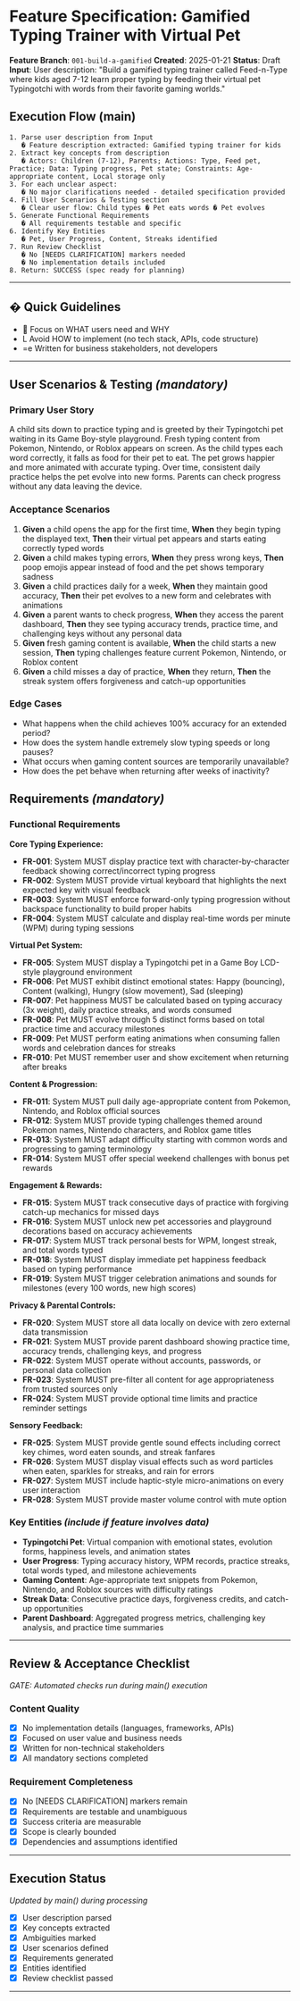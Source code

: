 # Feature Specification: Gamified Typing Trainer with Virtual Pet

**Feature Branch**: `001-build-a-gamified`
**Created**: 2025-01-21
**Status**: Draft
**Input**: User description: "Build a gamified typing trainer called Feed-n-Type where kids aged 7-12 learn proper typing by feeding their virtual pet Typingotchi with words from their favorite gaming worlds."

## Execution Flow (main)

```
1. Parse user description from Input
   � Feature description extracted: Gamified typing trainer for kids
2. Extract key concepts from description
   � Actors: Children (7-12), Parents; Actions: Type, Feed pet, Practice; Data: Typing progress, Pet state; Constraints: Age-appropriate content, Local storage only
3. For each unclear aspect:
   � No major clarifications needed - detailed specification provided
4. Fill User Scenarios & Testing section
   � Clear user flow: Child types � Pet eats words � Pet evolves
5. Generate Functional Requirements
   � All requirements testable and specific
6. Identify Key Entities
   � Pet, User Progress, Content, Streaks identified
7. Run Review Checklist
   � No [NEEDS CLARIFICATION] markers needed
   � No implementation details included
8. Return: SUCCESS (spec ready for planning)
```

---

## � Quick Guidelines

-  Focus on WHAT users need and WHY
- L Avoid HOW to implement (no tech stack, APIs, code structure)
- =e Written for business stakeholders, not developers

---

## User Scenarios & Testing _(mandatory)_

### Primary User Story

A child sits down to practice typing and is greeted by their Typingotchi pet waiting in its Game Boy-style playground. Fresh typing content from Pokemon, Nintendo, or Roblox appears on screen. As the child types each word correctly, it falls as food for their pet to eat. The pet grows happier and more animated with accurate typing. Over time, consistent daily practice helps the pet evolve into new forms. Parents can check progress without any data leaving the device.

### Acceptance Scenarios

1. **Given** a child opens the app for the first time, **When** they begin typing the displayed text, **Then** their virtual pet appears and starts eating correctly typed words
2. **Given** a child makes typing errors, **When** they press wrong keys, **Then** poop emojis appear instead of food and the pet shows temporary sadness
3. **Given** a child practices daily for a week, **When** they maintain good accuracy, **Then** their pet evolves to a new form and celebrates with animations
4. **Given** a parent wants to check progress, **When** they access the parent dashboard, **Then** they see typing accuracy trends, practice time, and challenging keys without any personal data
5. **Given** fresh gaming content is available, **When** the child starts a new session, **Then** typing challenges feature current Pokemon, Nintendo, or Roblox content
6. **Given** a child misses a day of practice, **When** they return, **Then** the streak system offers forgiveness and catch-up opportunities

### Edge Cases

- What happens when the child achieves 100% accuracy for an extended period?
- How does the system handle extremely slow typing speeds or long pauses?
- What occurs when gaming content sources are temporarily unavailable?
- How does the pet behave when returning after weeks of inactivity?

## Requirements _(mandatory)_

### Functional Requirements

**Core Typing Experience:**

- **FR-001**: System MUST display practice text with character-by-character feedback showing correct/incorrect typing progress
- **FR-002**: System MUST provide virtual keyboard that highlights the next expected key with visual feedback
- **FR-003**: System MUST enforce forward-only typing progression without backspace functionality to build proper habits
- **FR-004**: System MUST calculate and display real-time words per minute (WPM) during typing sessions

**Virtual Pet System:**

- **FR-005**: System MUST display a Typingotchi pet in a Game Boy LCD-style playground environment
- **FR-006**: Pet MUST exhibit distinct emotional states: Happy (bouncing), Content (walking), Hungry (slow movement), Sad (sleeping)
- **FR-007**: Pet happiness MUST be calculated based on typing accuracy (3x weight), daily practice streaks, and words consumed
- **FR-008**: Pet MUST evolve through 5 distinct forms based on total practice time and accuracy milestones
- **FR-009**: Pet MUST perform eating animations when consuming fallen words and celebration dances for streaks
- **FR-010**: Pet MUST remember user and show excitement when returning after breaks

**Content & Progression:**

- **FR-011**: System MUST pull daily age-appropriate content from Pokemon, Nintendo, and Roblox official sources
- **FR-012**: System MUST provide typing challenges themed around Pokemon names, Nintendo characters, and Roblox game titles
- **FR-013**: System MUST adapt difficulty starting with common words and progressing to gaming terminology
- **FR-014**: System MUST offer special weekend challenges with bonus pet rewards

**Engagement & Rewards:**

- **FR-015**: System MUST track consecutive days of practice with forgiving catch-up mechanics for missed days
- **FR-016**: System MUST unlock new pet accessories and playground decorations based on accuracy achievements
- **FR-017**: System MUST track personal bests for WPM, longest streak, and total words typed
- **FR-018**: System MUST display immediate pet happiness feedback based on typing performance
- **FR-019**: System MUST trigger celebration animations and sounds for milestones (every 100 words, new high scores)

**Privacy & Parental Controls:**

- **FR-020**: System MUST store all data locally on device with zero external data transmission
- **FR-021**: System MUST provide parent dashboard showing practice time, accuracy trends, challenging keys, and progress
- **FR-022**: System MUST operate without accounts, passwords, or personal data collection
- **FR-023**: System MUST pre-filter all content for age appropriateness from trusted sources only
- **FR-024**: System MUST provide optional time limits and practice reminder settings

**Sensory Feedback:**

- **FR-025**: System MUST provide gentle sound effects including correct key chimes, word eaten sounds, and streak fanfares
- **FR-026**: System MUST display visual effects such as word particles when eaten, sparkles for streaks, and rain for errors
- **FR-027**: System MUST include haptic-style micro-animations on every user interaction
- **FR-028**: System MUST provide master volume control with mute option

### Key Entities _(include if feature involves data)_

- **Typingotchi Pet**: Virtual companion with emotional states, evolution forms, happiness levels, and animation states
- **User Progress**: Typing accuracy history, WPM records, practice streaks, total words typed, and milestone achievements
- **Gaming Content**: Age-appropriate text snippets from Pokemon, Nintendo, and Roblox sources with difficulty ratings
- **Streak Data**: Consecutive practice days, forgiveness credits, and catch-up opportunities
- **Parent Dashboard**: Aggregated progress metrics, challenging key analysis, and practice time summaries

---

## Review & Acceptance Checklist

_GATE: Automated checks run during main() execution_

### Content Quality

- [x] No implementation details (languages, frameworks, APIs)
- [x] Focused on user value and business needs
- [x] Written for non-technical stakeholders
- [x] All mandatory sections completed

### Requirement Completeness

- [x] No [NEEDS CLARIFICATION] markers remain
- [x] Requirements are testable and unambiguous
- [x] Success criteria are measurable
- [x] Scope is clearly bounded
- [x] Dependencies and assumptions identified

---

## Execution Status

_Updated by main() during processing_

- [x] User description parsed
- [x] Key concepts extracted
- [x] Ambiguities marked
- [x] User scenarios defined
- [x] Requirements generated
- [x] Entities identified
- [x] Review checklist passed

---
